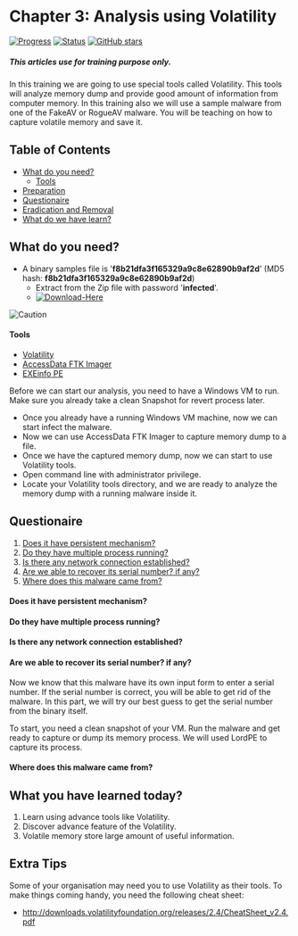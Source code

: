 # Chapter 3: Analysis using Volatility
[![Progress](https://img.shields.io/badge/Progress-20%25-orange.svg)]()
[![Status](https://img.shields.io/badge/Status-Incomplete-orange.svg)]()
[![GitHub stars](https://img.shields.io/github/stars/badges/shields.svg?style=social&label=Star&maxAge=100)]()
##### This articles use for training purpose only.
In this training we are going to use special tools called Volatility. This tools will analyze memory dump and provide good amount of information from computer memory. In this training also we will use a sample malware from one of the FakeAV or RogueAV malware. You will be teaching on how to capture volatile memory and save it.

## Table of Contents
- [What do you need?](#what-do-you-need)
  - [Tools](#tools)
- [Preparation](#preparation)
- [Questionaire](#questionaire)
- [Eradication and Removal](#eradication-and-removal)
- [What do we have learn?](#what-do-we-have-learn)

## What do you need?
- A binary samples file is '**f8b21dfa3f165329a9c8e62890b9af2d**' (MD5 hash: **f8b21dfa3f165329a9c8e62890b9af2d**)
  - Extract from the Zip file with password '**infected**'.
  - [![Download-Here](https://img.shields.io/badge/Download%20Sample-Here-brightgreen.svg)](https://github.com/alternat0r/training-basic-malware-analysis/raw/master/Chapter-3/sample_fakeav.zip)
  
![Caution](https://img.shields.io/badge/CAUTION-%20%20This%20is%20real%20malware.%20This%20can%20cause%20harmful%20to%20your%20PCs.%20Please%20use%20Virtual%20Machine%20instead.%20-red.svg)

#### Tools
  - [Volatility](http://www.volatilityfoundation.org/#!releases/component_71401)
  - [AccessData FTK Imager](http://accessdata.com/product-download/digital-forensics/ftk-imager-version-3.1.4)
  - [EXEinfo PE](http://exeinfo.pe.hu/)

Before we can start our analysis, you need to have a Windows VM to run. Make sure you already take a clean Snapshot for revert process later.
  * Once you already have a running Windows VM machine, now we can start infect the malware.
  * Now we can use AccessData FTK Imager to capture memory dump to a file.
  * Once we have the captured memory dump, now we can start to use Volatility tools.
  * Open command line with administrator privilege.
  * Locate your Volatility tools directory, and we are ready to analyze the memory dump with a running malware inside it.

## Questionaire
  1. [Does it have persistent mechanism?](#does-it-have-persistent-mechanism)
  2. [Do they have multiple process running?](#do-they-have-multiple-process-running)
  3. [Is there any network connection established?](#is-there-any-network-connection-established)
  4. [Are we able to recover its serial number? if any?](#are-we-able-to-recover-its-serial-number)
  5. [Where does this malware came from?](#where-does-this-malware-came-from)

#### Does it have persistent mechanism?
#### Do they have multiple process running?
#### Is there any network connection established?
#### Are we able to recover its serial number? if any?

Now we know that this malware have its own input form to enter a serial number. If the serial number is correct, you will be able to get rid of the malware. In this part, we will try our best guess to get the serial number from the binary itself.

To start, you need a clean snapshot of your VM. Run the malware and get ready to capture or dump its memory process. We will used LordPE to capture its process.

#### Where does this malware came from?

## What you have learned today?

  1. Learn using advance tools like Volatility.
  2. Discover advance feature of the Volatility.
  3. Volatile memory store large amount of useful information.

## Extra Tips

Some of your organisation may need you to use Volatility as their tools. To make things coming handy, you need the following cheat sheet:
  - http://downloads.volatilityfoundation.org/releases/2.4/CheatSheet_v2.4.pdf
